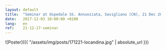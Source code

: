 ```yaml
---
layout: default
title:  "Seminar at Ospedale SS. Annunziata, Savigliano (CN), 21 Dec 2017"
date:   2017-12-03 10:00:00 +0100
lang:   en
ref:    21-12-17-seminar
---
```


![Poster]({{ "/assets/img/posts/171221-locandina.jpg" | absolute_url }})
